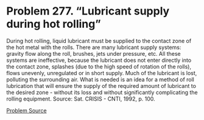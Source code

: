# Problem 277. “Lubricant supply during hot rolling”

During hot rolling, liquid lubricant must be supplied to the contact zone of the hot metal with the rolls. There are many lubricant supply systems: gravity flow along the roll, brushes, jets under pressure, etc. All these systems are ineffective, because the lubricant does not enter directly into the contact zone, splashes (due to the high speed of rotation of the rolls), flows unevenly, unregulated or in short supply. Much of the lubricant is lost, polluting the surrounding air. What is needed is an idea for a method of roll lubrication that will ensure the supply of the required amount of lubricant to the desired zone - without its loss and without significantly complicating the rolling equipment. Source: Sat. CRISIS - CNTI, 1992, p. 100.

[Problem Source](https://www.trizland.ru/tasks/5130/)